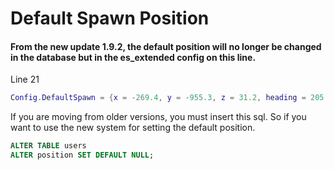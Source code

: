 # Default Spawn Position

#### From the new update 1.9.2, the default position will no longer be changed in the database but in the es_extended config on this line.

Line 21
```lua
Config.DefaultSpawn = {x = -269.4, y = -955.3, z = 31.2, heading = 205.8}
```

If you are moving from older versions, you must insert this sql. So if you want to use the new system for setting the default position.
```sql
ALTER TABLE users
ALTER position SET DEFAULT NULL;
```